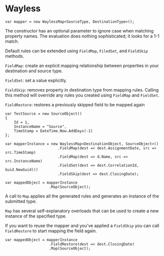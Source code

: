 # Wayless

`var mapper = new WaylessMap<SourceType, DestinationType>();`

The constructor has an optional parameter to ignore case when matching property names. 
The evaluation does nothing sophisticated; it looks for a 1-1 match. 

Default rules can be extended using `FieldMap`, `FiledSet`, and `FieldSkip` methods. 

`FieldMap`: create an explicit mapping relationship between properties in your destination
and source type.

`FieldSet`: set a value explicitly. 

`FieldSkip`: removes property in destination type from mapping rules. Calling this method will override 
any rules you created using `FieldMap` and `FieldSet`.

`FieldRestore`: restores a previously skipped field to be mapped again

    var TestSource = new SourceObject()
    {
        Id = 1,
        InstanceName = "Source",
        TimeStamp = DateTime.Now.AddDays(-1)
    };

    var mapperInstance = new WaylessMap<DestinationObject, SourceObject>()
                            .FieldMap(dest => dest.AssignmentDate, src => src.TimeStamp)
                            .FieldMap(dest => d.Name, src => src.InstanceName)
                            .FieldSet(dest => dest.CorrelationId, Guid.NewGuid())
                            .FieldSkip(dest => dest.ClosingDate);
                        
    var mappedObject = mapperInstance                        
                        .Map(SourceObject);

A call to `Map` applies all the generated rules and generates an instance of the submitted type.

`Map` has several self-explanatory overloads   that can be used to create a new instance of the specified 
type.

If you want to reuse the mapper and you've applied a `FieldSkip` you can  call `FieldRestore` to start mapping the field again.

    var mappedObject = mapperInstance                        
                        .FieldRestore(dest => dest.ClosingDate)
                        .Map(SourceObject);
